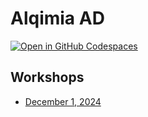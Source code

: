# Alqimia AD
[![Open in GitHub Codespaces](https://github.com/codespaces/badge.svg)](https://codespaces.new/alqimia-ae/alqimia?quickstart=1)
## Workshops
* [December 1, 2024](workshops/2024-12-01/syllabus.md)
